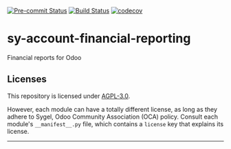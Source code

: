 
<!-- /!\ Non OCA Context : Set here the badge of your runbot / runboat instance. -->
[![Pre-commit Status](https://github.com/sygel-technology/sy-account-financial-reporting/actions/workflows/pre-commit.yml/badge.svg?branch=18.0)](https://github.com/sygel-technology/sy-account-financial-reporting/actions/workflows/pre-commit.yml?query=branch%3A18.0)
[![Build Status](https://github.com/sygel-technology/sy-account-financial-reporting/actions/workflows/test.yml/badge.svg?branch=18.0)](https://github.com/sygel-technology/sy-account-financial-reporting/actions/workflows/test.yml?query=branch%3A18.0)
[![codecov](https://codecov.io/gh/sygel-technology/sy-account-financial-reporting/branch/18.0/graph/badge.svg)](https://codecov.io/gh/sygel-technology/sy-account-financial-reporting)
<!-- /!\ Non OCA Context : Set here the badge of your translation instance. -->

<!-- /!\ do not modify above this line -->

# sy-account-financial-reporting

Financial reports for Odoo

<!-- /!\ do not modify below this line -->

<!-- prettier-ignore-start -->

[//]: # (addons)
[//]: # (end addons)

<!-- prettier-ignore-end -->

## Licenses

This repository is licensed under [AGPL-3.0](LICENSE).

However, each module can have a totally different license, as long as they adhere to Sygel, Odoo Community Association (OCA)
policy. Consult each module's `__manifest__.py` file, which contains a `license` key
that explains its license.

----
<!-- /!\ Non OCA Context : Set here the full description of your organization. -->
